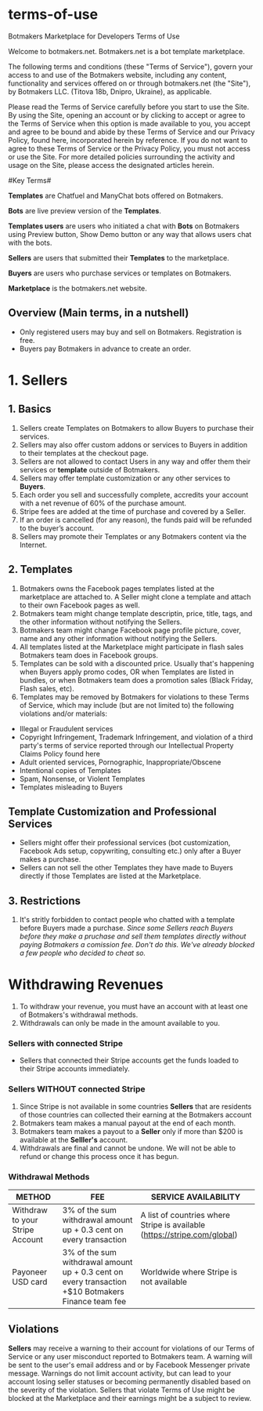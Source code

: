 # terms-of-use
Botmakers Marketplace for Developers Terms of Use 

Welcome to botmakers.net. Botmakers.net is a bot template marketplace.

The following terms and conditions (these "Terms of Service"), govern your access to and use of the Botmakers website, including any content, functionality and services offered on or through botmakers.net (the "Site"), by Botmakers LLC. (Titova 18b, Dnipro, Ukraine), as applicable.

Please read the Terms of Service carefully before you start to use the Site. By using the Site, opening an account or by clicking to accept or agree to the Terms of Service when this option is made available to you, you accept and agree to be bound and abide by these Terms of Service and our Privacy Policy, found here, incorporated herein by reference. If you do not want to agree to these Terms of Service or the Privacy Policy, you must not access or use the Site. For more detailed policies surrounding the activity and usage on the Site, please access the designated articles herein.


#Key Terms#

**Templates** are Chatfuel and ManyChat bots offered on Botmakers.

**Bots** are live preview version of the **Templates**.

**Templates users** are users who initiated a chat with **Bots** on Botmakers using Preview button, Show Demo button or any way that allows users chat with the bots.

**Sellers** are users that submitted their **Templates** to the marketplace.

**Buyers** are users who purchase services or templates on Botmakers.

**Marketplace** is the botmakers.net website.

## Overview (Main terms, in a nutshell) ##
- Only registered users may buy and sell on Botmakers. Registration is free.
- Buyers pay Botmakers in advance to create an order.

# 1. Sellers #

## 1. Basics ##

 1. Sellers create Templates on Botmakers to allow Buyers to purchase their services.
 1. Sellers may also offer custom addons or services to Buyers in addition to their templates at the checkout page.
 1. Sellers are not allowed to contact Users in any way and offer them their services or **template** outside of Botmakers.
 1. Sellers may offer template customization or any other services to **Buyers**.
 1. Each order you sell and successfully complete, accredits your account with a net revenue of 60% of the purchase amount.
 1. Stripe fees are added at the time of purchase and covered by a Seller.
 1. If an order is cancelled (for any reason), the funds paid will be refunded to the buyer’s account.
 1. Sellers may promote their Templates or any Botmakers content via the Internet.
 
 ## 2. Templates ##
 
 1. Botmakers owns the Facebook pages templates listed at the marketplace are attached to. A Seller might clone a template and attach to their own Facebook pages as well.
 1. Botmakers team  might change template descriptin, price, title, tags, and the other information without notifying the Sellers.
 1. Botmakers team  might change Facebook page profile picture, cover, name and any other information without notifying the Sellers.
 1. All templates listed at the Marketplace might participate in flash sales Botmakers team does in Facebook groups.
 1. Templates can be sold with a discounted price. Usually that's happening when Buyers apply promo codes, OR when Templates are listed in bundles, or when Botmakers team does a promotion sales (Black Friday, Flash sales, etc).
1. Templates may be removed by Botmakers for violations to these Terms of Service, which may include (but are not limited to) the following violations and/or materials:

 - Illegal or Fraudulent services
 - Copyright Infringement, Trademark Infringement, and violation of a third party's terms of service reported through our Intellectual Property Claims Policy found here
 - Adult oriented services, Pornographic, Inappropriate/Obscene
 - Intentional copies of Templates
 - Spam, Nonsense, or Violent Templates
 - Templates misleading to Buyers
 
 ## Template Customization and Professional Services ##
 - Sellers might offer their professional services (bot customization, Facebook Ads setup, copywriting, consulting etc.) only after a Buyer makes a purchase.
 - Sellers can not sell the other Templates they have made to Buyers directly if those Templates are listed at the Marketplace.

## 3. Restrictions 
 1. It's stritly forbidden to contact people who chatted with a template before Buyers made a purchase.
 *Since some Sellers reach Buyers before they make a pruchase and sell them templates directly without paying Botmakers a comission fee. Don't do this. We've already blocked a few people who decided to cheat so.*

# Withdrawing Revenues #

 1. To withdraw your revenue, you must have an account with at least one of Botmakers's withdrawal methods.
 1. Withdrawals can only be made in the amount available to you.
  
### Sellers with connected Stripe ###
  - Sellers that connected their Stripe accounts get the funds loaded to their Stripe accounts immediately.
  
### Sellers WITHOUT connected Stripe ###
  1. Since Stripe is not available in some countries **Sellers** that are residents of those countries can collected their earning at the Botmakers account
  1. Botmakers team makes a manual payout at the end of each month.
  1. Botmakers team makes a payout to a **Seller** only if more than $200 is available at the **Selller's** account.
  1. Withdrawals are final and cannot be undone. We will not be able to refund or change this process once it has begun.
  
### Withdrawal Methods ###
| METHOD  | FEE | SERVICE AVAILABILITY |
| ------------- | ------------- | ------------- |
| Withdraw to your Stripe Account  | 3% of the sum withdrawal amount up + 0.3 cent on every transaction  | A list of countries where Stripe is available (https://stripe.com/global) |
| Payoneer USD card  | 3% of the sum withdrawal amount up + 0.3 cent on every transaction +$10 Botmakers Finance team fee | Worldwide where Stripe is not available |
 

 
## Violations ##
**Sellers** may receive a warning to their account for violations of our Terms of Service or any user misconduct reported to Botmakers team. A warning will be sent to the user's email address and or by Facebook Messenger private message. Warnings do not limit account activity, but can lead to your account losing seller statuses or becoming permanently disabled based on the severity of the violation.
Sellers that violate Terms of Use might be blocked at the Marketplace and their earnings might be a subject to review.


